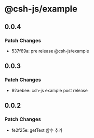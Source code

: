 # @csh-js/example

## 0.0.4

### Patch Changes

- 537f69a: pre release @csh-js/example

## 0.0.3

### Patch Changes

- 92aebee: csh-js example post release

## 0.0.2

### Patch Changes

- fe2f25e: getText 함수 추가

